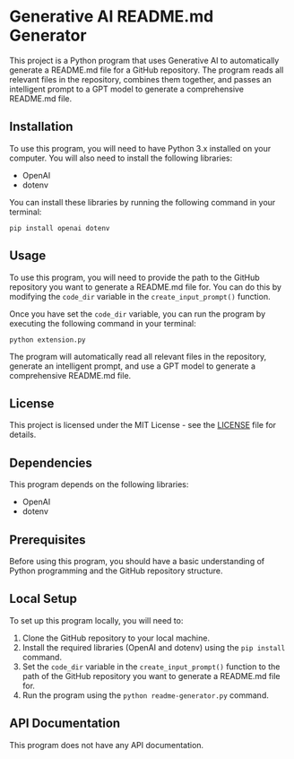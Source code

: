 # Generative AI README.md Generator

This project is a Python program that uses Generative AI to automatically generate a README.md file for a GitHub repository. The program reads all relevant files in the repository, combines them together, and passes an intelligent prompt to a GPT model to generate a comprehensive README.md file.

## Installation

To use this program, you will need to have Python 3.x installed on your computer. You will also need to install the following libraries:

- OpenAI
- dotenv

You can install these libraries by running the following command in your terminal:

```
pip install openai dotenv
```

## Usage

To use this program, you will need to provide the path to the GitHub repository you want to generate a README.md file for. You can do this by modifying the `code_dir` variable in the `create_input_prompt()` function.

Once you have set the `code_dir` variable, you can run the program by executing the following command in your terminal:

```
python extension.py
```

The program will automatically read all relevant files in the repository, generate an intelligent prompt, and use a GPT model to generate a comprehensive README.md file.

## License

This project is licensed under the MIT License - see the [LICENSE](LICENSE) file for details.


## Dependencies

This program depends on the following libraries:

- OpenAI
- dotenv

## Prerequisites

Before using this program, you should have a basic understanding of Python programming and the GitHub repository structure.

## Local Setup

To set up this program locally, you will need to:

1. Clone the GitHub repository to your local machine.
2. Install the required libraries (OpenAI and dotenv) using the `pip install` command.
3. Set the `code_dir` variable in the `create_input_prompt()` function to the path of the GitHub repository you want to generate a README.md file for.
4. Run the program using the `python readme-generator.py` command.

## API Documentation

This program does not have any API documentation.

